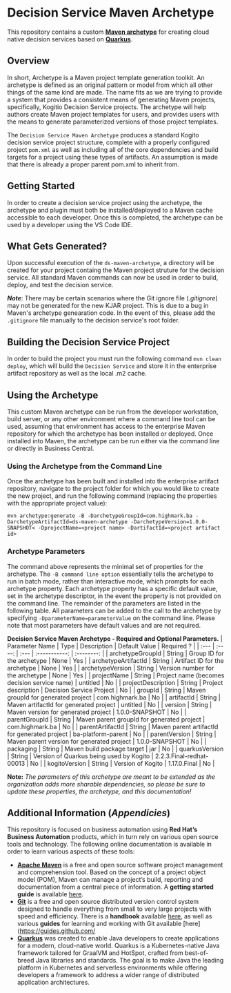 # Decision Service Maven Archetype

This repository contains a custom [**Maven archetype**](https://maven.apache.org/guides/introduction/introduction-to-archetypes.html) for creating cloud native decision services based on [**Quarkus**](https://https://quarkus.io//).

## Overview

In short, Archetype is a Maven project template generation toolkit. An archetype is defined as an original pattern or model from which all other things of the same kind are made. The name fits as we are trying to provide a system that provides a consistent means of generating Maven projects, specifically, Kogitio Decision Service projects. The archetype will help authors create Maven project templates for users, and provides users with the means to generate parameterized versions of those project templates.

The `Decision Service Maven Archetype` produces a standard Kogito decision service project structure, complete with a properly configured project `pom.xml` as well as including all of the core dependencies and build targets for a project using these types of artifacts.  An assumption is made that there is already a proper parent pom.xml to inherit from.

## Getting Started

In order to create a decision service project using the archetype, the archetype and plugin must both be installed/deployed to a Maven cache accessible to each developer. Once this is completed, the archetype can be used by a developer using the VS Code IDE.

## What Gets Generated?

Upon successful execution of the `ds-maven-archetype`, a directory will be created for your project containg the Maven project struture for the decision service.  All standard Maven commands can now be used in order to build, deploy, and test the decision service.

**_Note_**: There may be certain scenarios where the Git ignore file (_.gitignore_) may not be generated for the new KJAR project.  This is due to a bug in Maven's archetype genearation code.  In the event of this, please add the `.gitignore` file manually to the decision service's root folder.

## Building the Decision Service Project

In order to build the project you must run the following command `mvn clean deploy`, which will build the `Decision Service` and store it in the enterprise artifact repository as well as the local .m2 cache. 

## Using the Archetype

This custom Maven archetype can be run from the developer workstation, build server, or any other environment where a command line tool can be used, assuming that environment has access to the enterprise Maven repository for which the archetype has been installed or deployed. Once installed into Maven, the archetype can be run either via the command line or directly in Business Central.

### Using the Archetype from the Command Line

Once the archetype has been built and installed into the enterprise artifact repository, navigate to the project folder for which you would like to create the new project, and run the following command (replacing the properties with the appropriate project value):

`mvn archetype:generate -B -DarchetypeGroupId=com.highmark.ba -DarchetypeArtifactId=ds-maven-archetype -DarchetypeVersion=1.0.0-SNAPSHOT< -DprojectName=<project name> -DartifactId=<project artifact id>`

### Archetype Parameters

The command above represents the minimal set of properties for the archetype. The `-B command line option` essentially tells the archetype to run in batch mode, rather than interactive mode, which prompts for each archetype property. Each archetype property has a specific default value, set in the archetype descriptor, in the event the property is not provided on the command line. The remainder of the parameters are listed in the following table. All parameters can be added to the call to the archetype by specifying `-DparameterName=parameterValue` on the command line. Please note that most parameters have default values and are not required.

**Decision Service Maven Archetype - Required and Optional Parameters.**
| Parameter Name | Type   | Description | Default Value | Required ? |
| :---           | :----: | :---        | :-----------: | :--------: |
| archetypeGroupId | String | Group ID for the archetype | None | Yes |
| archetypeArtifactId | String | Artifact ID for the archetype | None | Yes |
| archetypeVersion | String | Version number for the archetype | None | Yes |
| projectName | String | Project name (becomes decision service name) | untitled | No |
| projectDescription | String | Project description | Decision Service Project | No |
| groupId | String | Maven groupId for generated project | com.highmark.ba | No |
| artifactId | String | Maven artifactId for generated project | untitled | No |
| version | String | Maven version for generated project | 1.0.0-SNAPSHOT | No |
| parentGroupId | String | Maven parent groupId for generated project | com.highmark.ba | No |
| parentArtifactId | String | Maven parent artifactId for generated project | ba-platform-parent | No |
| parentVersion | String | Maven parent version for generated project | 1.0.0-SNAPSHOT | No |
| packaging | String | Maven build package target | jar | No |
| quarkusVersion | String | Version of Quarkus being used by Kogito | 2.2.3.Final-redhat-00013 | No |
| kogitoVersion | String | Version of Kogito | 1.17.0.Final | No |

**Note:** *The parameters of this archetype are meant to be extended as the organization adds more sharable dependencies, so please be sure to update these properties, the archetype, and this documentation!*

## Additional Information (*Appendicies*)
This repository is focused on business automation using **Red Hat’s Business Automation** products, which in turn rely on various open source tools and technology. The following online documentation is available in order to learn various aspects of these tools:

- [**Apache Maven**](https://maven.apache.org/) is a free and open source software project management and comprehension tool. Based on
  the concept of a project object model (POM), Maven can manage a project’s build, reporting and documentation from a central piece of
  information. A **getting started guide** is available [here](http://maven.apache.org/guides/getting-started/).
- [**Git**](https://git-scm.com//) is a free and open source distributed version control system designed to handle everything
  from small to very large projects with speed and efficiency. There is a **handbook** available [here](https://guides.github.com/introduction/git-handbook/), as well as various **guides** for learning and working with Git available [here](https://guides.github.com/
- [**Quarkus**](https://https://quarkus.io/) was created to enable Java developers to create applications for a modern, cloud-native world. Quarkus is a Kubernetes-native Java framework tailored for GraalVM and HotSpot, crafted from best-of-breed Java libraries and standards. The goal is to make Java the leading platform in Kubernetes and serverless environments while offering developers a framework to address a wider range of distributed application architectures.
